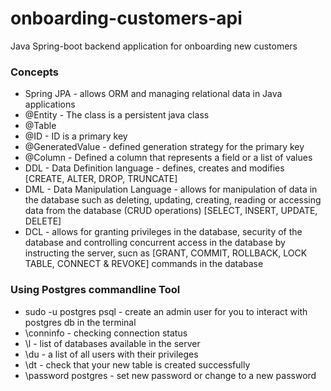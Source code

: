 # onboarding-customers-api
Java Spring-boot backend application for onboarding new customers

### Concepts
* Spring JPA - allows ORM and managing relational data in Java applications
* @Entity - The class is a persistent java class
* @Table
* @ID - ID is a primary key
* @GeneratedValue - defined generation strategy for the primary key
* @Column - Defined a column that represents a field or a list of values
* DDL - Data Definition language - defines, creates and modifies [CREATE,  ALTER, DROP, TRUNCATE]
* DML - Data Manipulation Language - allows for manipulation of data in the database such as deleting, updating, creating, reading or accessing data from the database (CRUD operations) [SELECT, INSERT, UPDATE, DELETE]
* DCL - allows for granting privileges in the database, security of the database and controlling concurrent access in the database by instructing the server, sucn as [GRANT, COMMIT, ROLLBACK, LOCK TABLE, CONNECT & REVOKE] commands in the database

### Using Postgres commandline Tool
* sudo -u postgres psql - create an admin user for you to interact with postgres db in the terminal
* \conninfo - checking connection status
* \l - list of databases available in the server
* \du -  a list of all users with their privileges
* \dt - check that your new table is created successfully
* \password postgres - set new password or change to a new password